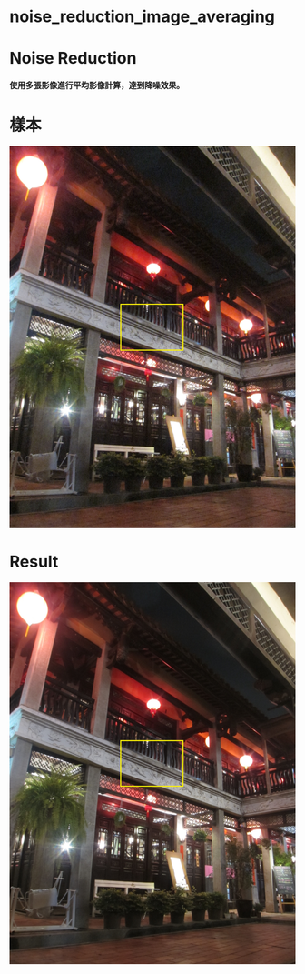 # noise_reduction_image_averaging
# Noise Reduction

#### 使用多張影像進行平均影像計算，達到降噪效果。

# 樣本

![](https://github.com/elviselle/noise_reduction_image_averaging/blob/master/.readme_imgs/IMG_6935.jpg)

# Result

![](https://github.com/elviselle/noise_reduction_image_averaging/blob/master/.readme_imgs/average.jpg)
